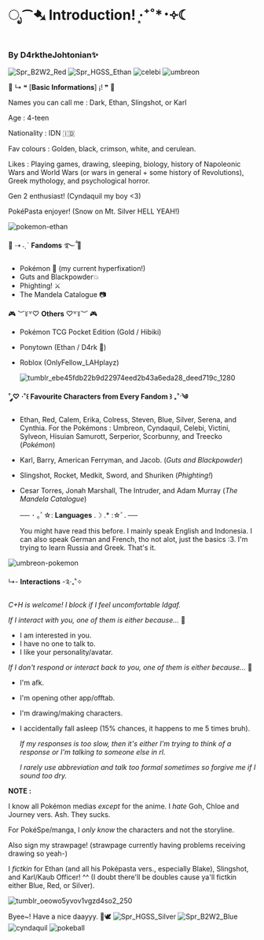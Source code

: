 # ೃ⁀➷ Introduction! ‧͙⁺˚*･༓☾
### By D4rktheJohtonian✨

![Spr_B2W2_Red](https://github.com/user-attachments/assets/751ec9c7-3f29-42c9-b072-b9e390449bb9)
![Spr_HGSS_Ethan](https://github.com/user-attachments/assets/3d72d999-62d1-48c0-9cf8-bb9c1b554412)
![celebi](https://github.com/user-attachments/assets/27d43f70-7932-47f3-842b-9513d179dac2)
![umbreon](https://github.com/user-attachments/assets/5e60b0ec-17a8-4697-ae2f-5c2949009de9)
 

💫 ↳ ❝ [**Basic Informations**] ¡! ❞ 💫

Names you can call me : Dark, Ethan, Slingshot, or Karl

Age : 4-teen

Nationality : IDN 🇮🇩 

Fav colours : Golden, black, crimson, white, and cerulean.

Likes : Playing games, drawing, sleeping, biology, history of Napoleonic Wars and World Wars (or wars in general + some history of Revolutions), Greek mythology, and psychological horror.

Gen 2 enthusiast! (Cyndaquil my boy <3)

PokéPasta enjoyer! (Snow on Mt. Silver HELL YEAH!)

![pokemon-ethan](https://github.com/user-attachments/assets/d548479b-82bb-4e0f-aed9-f09376726b9a)

🌟 ⇢ ˗ˏˋ **Fandoms** ࿐ྂ 🌟

- Pokémon 💖 (my current hyperfixation!)
- Guts and Blackpowder💥
- Phighting! ⚔️
- The Mandela Catalogue 📷


🎮 ︶꒦꒷♡ **Others** ♡꒷꒦︶ 🎮

- Pokémon TCG Pocket Edition (Gold / Hibiki)
- Ponytown (Ethan / D4rk 🌟)
- Roblox (OnlyFellow_LAHplayz)

  ![tumblr_ebe45fdb22b9d22974eed2b43a6eda28_deed719c_1280](https://github.com/user-attachments/assets/21554f4c-2ef4-4200-a033-ab9ac54ae0b9)

**˚ ༘♡ ·˚꒰ **Favourite Characters from Every Fandom** ꒱ ₊˚ˑ༄**

- Ethan, Red, Calem, Erika, Colress, Steven, Blue, Silver, Serena, and Cynthia. For the Pokémons : Umbreon, Cyndaquil, Celebi, Victini, Sylveon, Hisuian Samurott, Serperior, Scorbunny, and Treecko (*Pokémon*)
- Karl, Barry, American Ferryman, and Jacob. (*Guts and Blackpowder*)
- Slingshot, Rocket, Medkit, Sword, and Shuriken (*Phighting!*)
- Cesar Torres, Jonah Marshall, The Intruder, and Adam Murray (*The Mandela Catalogue*)

  ── ･ ｡ﾟ☆: **Languages** .☽ .* :☆ﾟ. ──

  You might have read this before. I mainly speak English and Indonesia. I can also speak German and French, tho not alot, just the basics :3. I'm trying to learn Russia and Greek. That's it.

 ![umbreon-pokemon](https://github.com/user-attachments/assets/25bde207-6dcc-4fd5-a512-a13973f62098)

↳- **Interactions** -༉‧₊˚✧

*C+H is welcome! I block if I feel uncomfortable Idgaf.*

*If I interact with you, one of them is either because...* 🎤

- I am interested in you.
- I have no one to talk to.
- I like your personality/avatar.

*If I don't respond or interact back to you, one of them is either because...* 💭
- I'm afk.
- I'm opening other app/offtab.
- I'm drawing/making characters.
- I accidentally fall asleep (15% chances, it happens to me 5 times bruh).

  *If my responses is too slow, then it's either I'm trying to think of a response or I'm talking to someone else in rl.*

  *I rarely use abbreviation and talk too formal sometimes so forgive me if I sound too dry.*


**NOTE :**

I know all Pokémon medias *except* for the anime. I *hate* Goh, Chloe and Journey vers. Ash. They sucks.

For PokéSpe/manga, I *only know* the characters and not the storyline.

Also sign my strawpage! (strawpage currently having problems receiving drawing so yeah-)

I *fictkin* for Ethan (and all his Poképasta vers., especially Blake), Slingshot, and Karl/Kaub Officer! ^^ (I doubt there'll be doubles cause ya'll fictkin either Blue, Red, or Silver).

  ![tumblr_oeowo5yvov1vgzd4so2_250](https://github.com/user-attachments/assets/c131adf5-ea45-486d-83bc-c2cdb218a582)

  Byee~! Have a nice daayyy. 🌻🕊️
 ![Spr_HGSS_Silver](https://github.com/user-attachments/assets/4a959e17-d894-48e7-941a-0803acae42b5)
![Spr_B2W2_Blue](https://github.com/user-attachments/assets/1158366b-86d0-4c8f-9816-4dd06328fa38)
  ![cyndaquil](https://github.com/user-attachments/assets/1e2e3712-442b-4536-87d0-58c0fd4f3c8b)
![pokeball](https://github.com/user-attachments/assets/a310bbf8-0424-443e-86c2-57e634c02f86)
